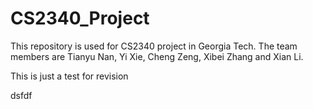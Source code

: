 # CS2340_Project
This repository is used for CS2340 project in Georgia Tech. The team members are Tianyu Nan, Yi Xie, Cheng Zeng, Xibei Zhang and Xian Li.

This is just a test for revision

dsfdf
